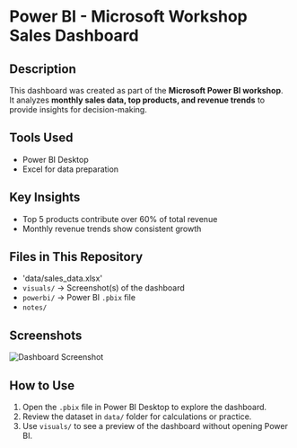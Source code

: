 
# Power BI - Microsoft Workshop Sales Dashboard

## Description
This dashboard was created as part of the **Microsoft Power BI workshop**.  
It analyzes **monthly sales data, top products, and revenue trends** to provide insights for decision-making.

## Tools Used
- Power BI Desktop
- Excel for data preparation

## Key Insights
- Top 5 products contribute over 60% of total revenue
- Monthly revenue trends show consistent growth


## Files in This Repository
- 'data/sales_data.xlsx'
- `visuals/` → Screenshot(s) of the dashboard
- `powerbi/` → Power BI `.pbix` file
- `notes/` 

## Screenshots
![Dashboard Screenshot](visuals/dashboard_screenshot.png)

## How to Use
1. Open the `.pbix` file in Power BI Desktop to explore the dashboard.  
2. Review the dataset in `data/` folder for calculations or practice.  
3. Use `visuals/` to see a preview of the dashboard without opening Power BI.


